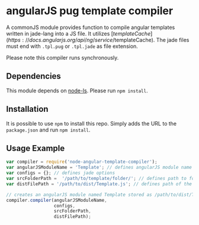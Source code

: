 # angularJS pug template compiler

A commonJS module provides function to compile angular templates written in jade-lang into a JS file. It utilizes [$templateCache](https://docs.angularjs.org/api/ng/service/$templateCache). The jade files must end with `.tpl.pug` or `.tpl.jade` as file extension. 

Please note this compiler runs synchronously. 

## Dependencies
This module depends on [node-ls](https://github.com/StickOutSocial/node-ls). Please run `npm install`.
## Installation
It is possible to use `npm` to install this repo. Simply adds the URL to the `package.json` and run `npm install`.
## Usage Example
```javascript
var compiler = require('node-angular-template-compiler');
var angularJSModuleName = 'Template'; // defines angularJS module name
var configs = {}; // defines jade options
var srcFolderPath =  '/path/to/template/folder/'; // defines path to folder contains jade files. Files must end with .tpl.jade
var distFilePath = '/path/to/dist/Template.js'; // defines path of the created angular module

// creates an angularJS module named Template stored as /path/to/dist/Template.js
compiler.compiler(angularJSModuleName,
                  configs,
                  srcFolderPath,
                  distFilePath);
```
